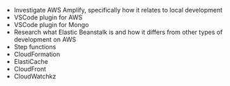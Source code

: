 - Investigate AWS Amplify, specifically how it relates to local development
- VSCode plugin for AWS
- VSCode plugin for Mongo
- Research what Elastic Beanstalk is and how it differs from other types of
  development on AWS
- Step functions
- CloudFormation
- ElastiCache
- CloudFront
- CloudWatchkz
